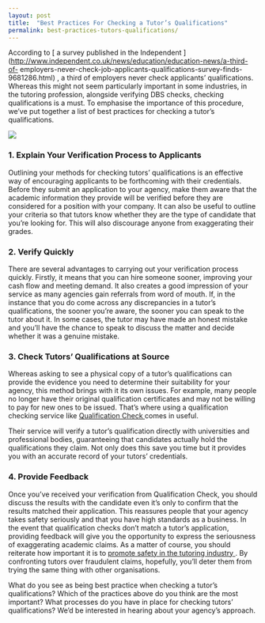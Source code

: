 ```yaml
---
layout: post
title:  "Best Practices For Checking a Tutor’s Qualifications"
permalink: best-practices-tutors-qualifications/
---
```

According to [ a survey published in the Independent
](http://www.independent.co.uk/news/education/education-news/a-third-of-
employers-never-check-job-applicants-qualifications-survey-finds-9681286.html)
, a third of employers never check applicants’ qualifications. Whereas this
might not seem particularly important in some industries, in the tutoring
profession, alongside verifying DBS checks, checking qualifications is a must.
To emphasise the importance of this procedure, we’ve put together a list of
best practices for checking a tutor’s qualifications.

<div class="img-holder full-width">
   <img src="{{ site.static}}/img/blogs/reach-your-full-potential.jpg" alt-text="reach your full potential"/>
</div>

### 1\. Explain Your Verification Process to Applicants

Outlining your methods for checking tutors’ qualifications is an effective way
of encouraging applicants to be forthcoming with their credentials. Before
they submit an application to your agency, make them aware that the academic
information they provide will be verified before they are considered for a
position with your company. It can also be useful to outline your criteria so
that tutors know whether they are the type of candidate that you’re looking
for. This will also discourage anyone from exaggerating their grades.

### 2\. Verify Quickly

There are several advantages to carrying out your verification process
quickly. Firstly, it means that you can hire someone sooner, improving your
cash flow and meeting demand. It also creates a good impression of your
service as many agencies gain referrals from word of mouth. If, in the
instance that you do come across any discrepancies in a tutor’s
qualifications, the sooner you’re aware, the sooner you can speak to the tutor
about it. In some cases, the tutor may have made an honest mistake and you’ll
have the chance to speak to discuss the matter and decide whether it was a
genuine mistake.

### 3\. Check Tutors’ Qualifications at Source

Whereas asking to see a physical copy of a tutor’s qualifications can provide
the evidence you need to determine their suitability for your agency, this
method brings with it its own issues. For example, many people no longer have
their original qualification certificates and may not be willing to pay for
new ones to be issued. That’s where using a qualification checking service
like [ Qualification Check ](http://www.qualificationcheck.com) comes in
useful.

Their service will verify a tutor’s qualification directly with universities
and professional bodies, guaranteeing that candidates actually hold the
qualifications they claim. Not only does this save you time but it provides
you with an accurate record of your tutors’ credentials.

### 4\. Provide Feedback

Once you’ve received your verification from Qualification Check, you should
discuss the results with the candidate even it’s only to confirm that the
results matched their application. This reassures people that your agency
takes safety seriously and that you have high standards as a business. In the
event that qualification checks don’t match a tutor’s application, providing
feedback will give you the opportunity to express the seriousness of
exaggerating academic claims. As a matter of course, you should reiterate how
important it is to [ promote safety in the tutoring industry
](http://www.tutorcruncher.com/safe-tutoring-agency/) . By confronting tutors
over fraudulent claims, hopefully, you’ll deter them from trying the same
thing with other organisations.

What do you see as being best practice when checking a tutor’s qualifications?
Which of the practices above do you think are the most important? What
processes do you have in place for checking tutors’ qualifications? We’d be
interested in hearing about your agency’s approach.
